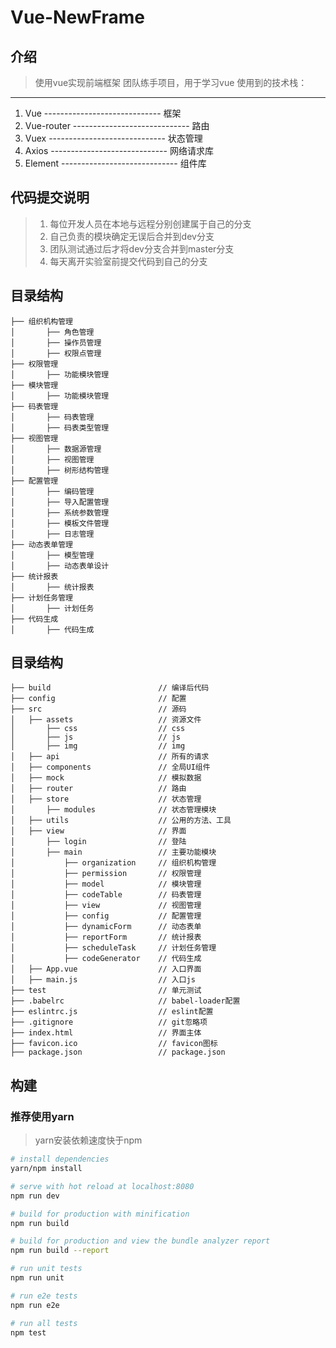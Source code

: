 ﻿# Vue-NewFrame

## 介绍
> 使用vue实现前端框架
> 团队练手项目，用于学习vue
> 使用到的技术栈：

----------
 1. Vue        -----------------------------  框架
 2. Vue-router -----------------------------  路由
 3. Vuex       -----------------------------  状态管理
 4. Axios      -----------------------------  网络请求库
 5. Element    -----------------------------  组件库

## **代码提交说明**

> 1. 每位开发人员在本地与远程分别创建属于自己的分支
> 2. 自己负责的模块确定无误后合并到dev分支
> 3. 团队测试通过后才将dev分支合并到master分支
> 4. 每天离开实验室前提交代码到自己的分支

## 目录结构
```shell
├── 组织机构管理  
│       ├── 角色管理
│       ├── 操作员管理
│       ├── 权限点管理	   
├── 权限管理  
│       ├── 功能模块管理				
├── 模块管理                          
│       ├── 功能模块管理  
├── 码表管理 
│       ├── 码表管理 
│       ├── 码表类型管理 	
├── 视图管理                          
│       ├── 数据源管理 
│       ├── 视图管理
│       ├── 树形结构管理
├── 配置管理
│       ├── 编码管理 
│       ├── 导入配置管理 
│       ├── 系统参数管理 
│       ├── 模板文件管理 
│       ├── 日志管理                   	
├── 动态表单管理                         
│       ├── 模型管理 
│       ├── 动态表单设计 	
├── 统计报表 
│       ├── 统计报表   	
├── 计划任务管理  
│       ├── 计划任务                        
├── 代码生成   
│       ├── 代码生成
```

## 目录结构
```shell
├── build                        // 编译后代码
├── config                       // 配置
├── src                          // 源码
│   ├── assets                   // 资源文件
│       ├── css                  // css
│       ├── js                   // js
│       ├── img                  // img
│   ├── api                      // 所有的请求
│   ├── components               // 全局UI组件
│   ├── mock                     // 模拟数据
│   ├── router                   // 路由
│   ├── store                    // 状态管理
│		├── modules              // 状态管理模块
│   ├── utils                    // 公用的方法、工具
│   ├── view                     // 界面
│		├── login                // 登陆
│       ├── main                 // 主要功能模块
│           ├── organization     // 组织机构管理
│           ├── permission       // 权限管理
│           ├── model            // 模块管理
│           ├── codeTable        // 码表管理
│           ├── view             // 视图管理
│           ├── config           // 配置管理
│           ├── dynamicForm      // 动态表单
│           ├── reportForm       // 统计报表
│           ├── scheduleTask     // 计划任务管理
│           ├── codeGenerator    // 代码生成
│   ├── App.vue                  // 入口界面
│   ├── main.js                  // 入口js
├── test                         // 单元测试
├── .babelrc                     // babel-loader配置
├── eslintrc.js                  // eslint配置
├── .gitignore                   // git忽略项
├── index.html                   // 界面主体
├── favicon.ico                  // favicon图标
├── package.json                 // package.json
```

## 构建
### 推荐使用yarn
> yarn安装依赖速度快于npm
``` bash
# install dependencies
yarn/npm install

# serve with hot reload at localhost:8080
npm run dev

# build for production with minification
npm run build

# build for production and view the bundle analyzer report
npm run build --report

# run unit tests
npm run unit

# run e2e tests
npm run e2e

# run all tests
npm test
```